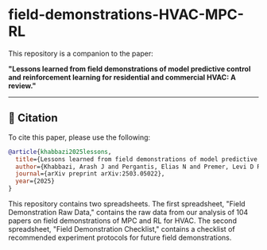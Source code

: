 # field-demonstrations-HVAC-MPC-RL

This repository is a companion to the paper:

**"Lessons learned from field demonstrations of model predictive control and reinforcement learning for residential and commercial HVAC: A review."**

---

## 📄 Citation

To cite this paper, please use the following:

```bibtex
@article{khabbazi2025lessons,
  title={Lessons learned from field demonstrations of model predictive control and reinforcement learning for residential and commercial HVAC: A review},
  author={Khabbazi, Arash J and Pergantis, Elias N and Premer, Levi D Reyes and Papageorgiou, Panagiotis and Lee, Alex H and Braun, James E and Henze, Gregor P and Kircher, Kevin J},
  journal={arXiv preprint arXiv:2503.05022},
  year={2025}
}
```

This repository contains two spreadsheets. The first spreadsheet, "Field Demonstration Raw Data," contains the raw data from our analysis of 104 papers on field demonstrations of MPC and RL for HVAC. The second spreadsheet, "Field Demonstration Checklist," contains a checklist of recommended experiment protocols for future field demonstrations.
